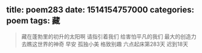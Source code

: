 title: poem283
date: 1514154757000
categories: poem
tags: 藏
---
> 藏在蓬勃里的初升的太阳啊
请指引着我们
给害怕平凡的我们
最大的创造力
去瞧这世界的神奇
早安
孤独小美
格致别趣
六点起床第283天 迟到18天